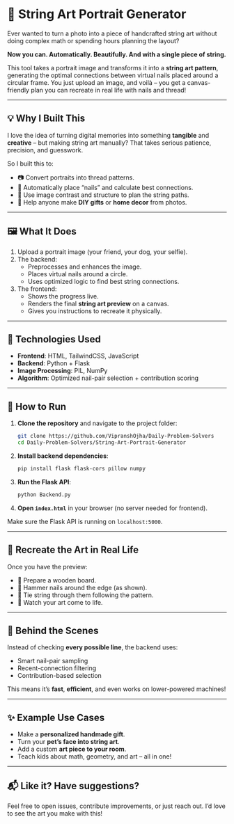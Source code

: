 # 🎨 String Art Portrait Generator

Ever wanted to turn a photo into a piece of handcrafted string art without doing complex math or spending hours planning the layout?

**Now you can. Automatically. Beautifully. And with a single piece of string.**

This tool takes a portrait image and transforms it into a **string art pattern**, generating the optimal connections between virtual nails placed around a circular frame. You just upload an image, and voilà – you get a canvas-friendly plan you can recreate in real life with nails and thread!

---

## 💡 Why I Built This

I love the idea of turning digital memories into something **tangible** and **creative** – but making string art manually? That takes serious patience, precision, and guesswork.

So I built this to:
- 📷 Convert portraits into thread patterns.
- 📐 Automatically place “nails” and calculate best connections.
- 🧠 Use image contrast and structure to plan the string paths.
- 🎁 Help anyone make **DIY gifts** or **home decor** from photos.

---

## 🖼️ What It Does

1. Upload a portrait image (your friend, your dog, your selfie).
2. The backend:
   - Preprocesses and enhances the image.
   - Places virtual nails around a circle.
   - Uses optimized logic to find best string connections.
3. The frontend:
   - Shows the progress live.
   - Renders the final **string art preview** on a canvas.
   - Gives you instructions to recreate it physically.

---

## 🧰 Technologies Used

- **Frontend**: HTML, TailwindCSS, JavaScript
- **Backend**: Python + Flask
- **Image Processing**: PIL, NumPy
- **Algorithm**: Optimized nail-pair selection + contribution scoring

---

## 🚀 How to Run

1. **Clone the repository** and navigate to the project folder:
   ```bash
   git clone https://github.com/VipranshOjha/Daily-Problem-Solvers
   cd Daily-Problem-Solvers/String-Art-Portrait-Generator
   ```

2. **Install backend dependencies**:

   ```bash
   pip install flask flask-cors pillow numpy
   ```

3. **Run the Flask API**:

   ```bash
   python Backend.py
   ```

4. **Open `index.html`** in your browser (no server needed for frontend).

Make sure the Flask API is running on `localhost:5000`.

---

## 📌 Recreate the Art in Real Life

Once you have the preview:

* 📍 Prepare a wooden board.
* 🔨 Hammer nails around the edge (as shown).
* 🧵 Tie string through them following the pattern.
* 💫 Watch your art come to life.

---

## 🧠 Behind the Scenes

Instead of checking **every possible line**, the backend uses:

* Smart nail-pair sampling
* Recent-connection filtering
* Contribution-based selection

This means it’s **fast**, **efficient**, and even works on lower-powered machines!

---

## ✨ Example Use Cases

* Make a **personalized handmade gift**.
* Turn your **pet’s face into string art**.
* Add a custom **art piece to your room**.
* Teach kids about math, geometry, and art – all in one!

---

## 📬 Like it? Have suggestions?

Feel free to open issues, contribute improvements, or just reach out. I’d love to see the art you make with this!

